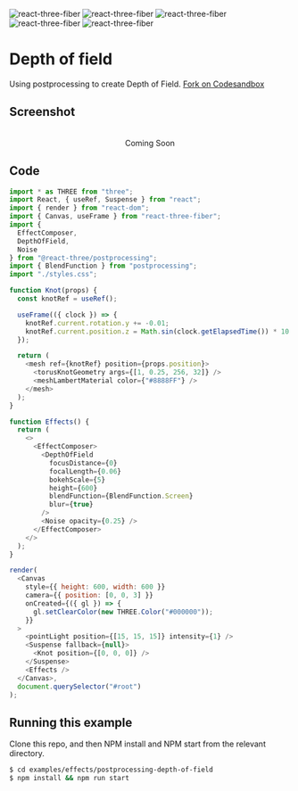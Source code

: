 ![react-three-fiber](https://img.shields.io/badge/dynamic/json?url=https://raw.githubusercontent.com/onion2k/r3f-by-example/develop/examples/effects/postprocessing-depth-of-field/package.json&label=react-three-fiber&query=$.dependencies['react-three-fiber']&color=green) ![react-three-fiber](https://img.shields.io/badge/dynamic/json?url=https://raw.githubusercontent.com/onion2k/r3f-by-example/develop/examples/effects/postprocessing-depth-of-field/package.json&label=three&query=$.dependencies['three']&color=green) ![react-three-fiber](https://img.shields.io/badge/dynamic/json?url=https://raw.githubusercontent.com/onion2k/r3f-by-example/develop/examples/effects/postprocessing-depth-of-field/package.json&label=@react-three/drei&query=$.dependencies['@react-three/drei']&color=green) ![react-three-fiber](https://img.shields.io/badge/dynamic/json?url=https://raw.githubusercontent.com/onion2k/r3f-by-example/develop/examples/effects/postprocessing-depth-of-field/package.json&label=@react-three/postprocessing&query=$.dependencies['@react-three/postprocessing']&color=green) ![react-three-fiber](https://img.shields.io/badge/dynamic/json?url=https://raw.githubusercontent.com/onion2k/r3f-by-example/develop/examples/effects/postprocessing-depth-of-field/package.json&label=postprocessing&query=$.dependencies['postprocessing']&color=green)

# Depth of field

Using postprocessing to create Depth of Field. [Fork on Codesandbox](https://githubbox.com/onion2k/r3f-by-example/tree/develop/examples/effects/postprocessing-depth-of-field)

## Screenshot
<div align="center">
  <br>
    Coming Soon
  <br>
</div>

## Code
```js
import * as THREE from "three";
import React, { useRef, Suspense } from "react";
import { render } from "react-dom";
import { Canvas, useFrame } from "react-three-fiber";
import {
  EffectComposer,
  DepthOfField,
  Noise
} from "@react-three/postprocessing";
import { BlendFunction } from "postprocessing";
import "./styles.css";

function Knot(props) {
  const knotRef = useRef();

  useFrame(({ clock }) => {
    knotRef.current.rotation.y += -0.01;
    knotRef.current.position.z = Math.sin(clock.getElapsedTime()) * 10 - 10;
  });

  return (
    <mesh ref={knotRef} position={props.position}>
      <torusKnotGeometry args={[1, 0.25, 256, 32]} />
      <meshLambertMaterial color={"#8888FF"} />
    </mesh>
  );
}

function Effects() {
  return (
    <>
      <EffectComposer>
        <DepthOfField
          focusDistance={0}
          focalLength={0.06}
          bokehScale={5}
          height={600}
          blendFunction={BlendFunction.Screen}
          blur={true}
        />
        <Noise opacity={0.25} />
      </EffectComposer>
    </>
  );
}

render(
  <Canvas
    style={{ height: 600, width: 600 }}
    camera={{ position: [0, 0, 3] }}
    onCreated={({ gl }) => {
      gl.setClearColor(new THREE.Color("#000000"));
    }}
  >
    <pointLight position={[15, 15, 15]} intensity={1} />
    <Suspense fallback={null}>
      <Knot position={[0, 0, 0]} />
    </Suspense>
    <Effects />
  </Canvas>,
  document.querySelector("#root")
);

```

## Running this example

Clone this repo, and then NPM install and NPM start from the relevant directory.

```bash
$ cd examples/effects/postprocessing-depth-of-field
$ npm install && npm run start
```